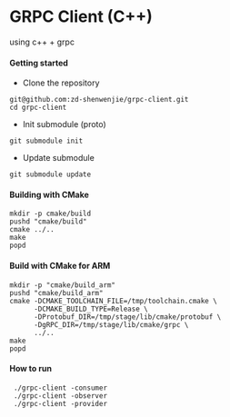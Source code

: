 # GRPC Client (C++)

using c++ + grpc

#### Getting started
- Clone the repository
```
git@github.com:zd-shenwenjie/grpc-client.git
cd grpc-client
```
- Init submodule (proto)
```
git submodule init
```
- Update submodule
```
git submodule update
```
#### Building with CMake
```
mkdir -p cmake/build
pushd "cmake/build"
cmake ../..
make
popd
```
#### Build with CMake for ARM
```
mkdir -p "cmake/build_arm"
pushd "cmake/build_arm"
cmake -DCMAKE_TOOLCHAIN_FILE=/tmp/toolchain.cmake \
      -DCMAKE_BUILD_TYPE=Release \
      -DProtobuf_DIR=/tmp/stage/lib/cmake/protobuf \
      -DgRPC_DIR=/tmp/stage/lib/cmake/grpc \
      ../..
make
popd
```

#### How to run
```
 ./grpc-client -consumer
 ./grpc-client -observer
 ./grpc-client -provider
```
